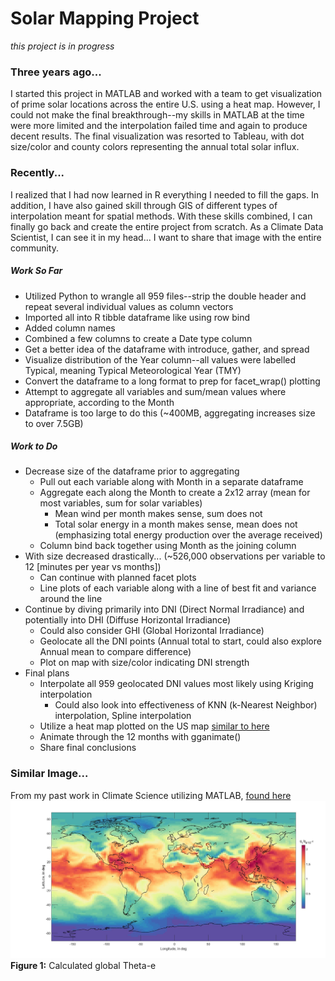 # Solar Mapping Project
*this project is in progress*
### Three years ago...
I started this project in MATLAB and worked with a team to get visualization of prime solar locations across the entire U.S. using a heat map. However, I could not make the final breakthrough--my skills in MATLAB at the time were more limited and the interpolation failed time and again to produce decent results. The final visualization was resorted to Tableau, with dot size/color and county colors representing the annual total solar influx.

### Recently...
I realized that I had now learned in R everything I needed to fill the gaps. In addition, I have also gained skill through GIS of different types of interpolation meant for spatial methods. With these skills combined, I can finally go back and create the entire project from scratch. As a Climate Data Scientist, I can see it in my head... I want to share that image with the entire community.

##### Work So Far
- Utilized Python to wrangle all 959 files--strip the double header and repeat several individual values as column vectors
- Imported all into R tibble dataframe like using row bind
- Added column names
- Combined a few columns to create a Date type column
- Get a better idea of the dataframe with introduce, gather, and spread
- Visualize distribution of the Year column--all values were labelled Typical, meaning Typical Meteorological Year (TMY)
- Convert the dataframe to a long format to prep for facet_wrap() plotting
- Attempt to aggregate all variables and sum/mean values where appropriate, according to the Month
- Dataframe is too large to do this (~400MB, aggregating increases size to over 7.5GB)

##### Work to Do
- Decrease size of the dataframe prior to aggregating 
  - Pull out each variable along with Month in a separate dataframe
  - Aggregate each along the Month to create a 2x12 array (mean for most variables, sum for solar variables)
    - Mean wind per month makes sense, sum does not
    - Total solar energy in a month makes sense, mean does not (emphasizing total energy production over the average received)
  - Column bind back together using Month as the joining column
- With size decreased drastically... (~526,000 observations per variable to 12 [minutes per year vs months])
  - Can continue with planned facet plots
  - Line plots of each variable along with a line of best fit and variance around the line
- Continue by diving primarily into DNI (Direct Normal Irradiance) and potentially into DHI (Diffuse Horizontal Irradiance)
  - Could also consider GHI (Global Horizontal Irradiance)
  - Geolocate all the DNI points (Annual total to start, could also explore Annual mean to compare difference)
  - Plot on map with size/color indicating DNI strength
- Final plans
  - Interpolate all 959 geolocated DNI values most likely using Kriging interpolation 
      - Could also look into effectiveness of KNN (k-Nearest Neighbor) interpolation, Spline interpolation
  - Utilize a heat map plotted on the US map [similar to here](https://www.prnewswire.com/news-releases/doximity-helps-physicians-navigate-their-careers-with-first-ever-local-compensation-map-300026248.html)
  - Animate through the 12 months with gganimate()
  - Share final conclusions
 
### Similar Image...
From my past work in Climate Science utilizing MATLAB, [found here](https://github.com/jtoepp/computational-methods)
![test](https://github.com/jtoepp/computational-methods/blob/master/Project%201/Figures/Figure%203.jpg)**Figure 1:** Calculated global Theta-e
